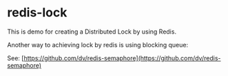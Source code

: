 redis-lock
==========

This is demo for creating a Distributed Lock by using Redis.

Another way to achieving lock by redis is using blocking queue:

See: [https://github.com/dv/redis-semaphore](https://github.com/dv/redis-semaphore)
